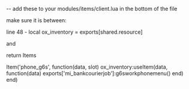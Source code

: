-- add these to your modules/items/client.lua in the bottom of the file

make sure it is between:

line 48 - local ox_inventory = exports[shared.resource]

and

return Items


Item('phone_g6s', function(data, slot) 
	ox_inventory:useItem(data, function(data)
		exports['mi_bankcourierjob']:g6sworkphonemenu()
	end)
end)